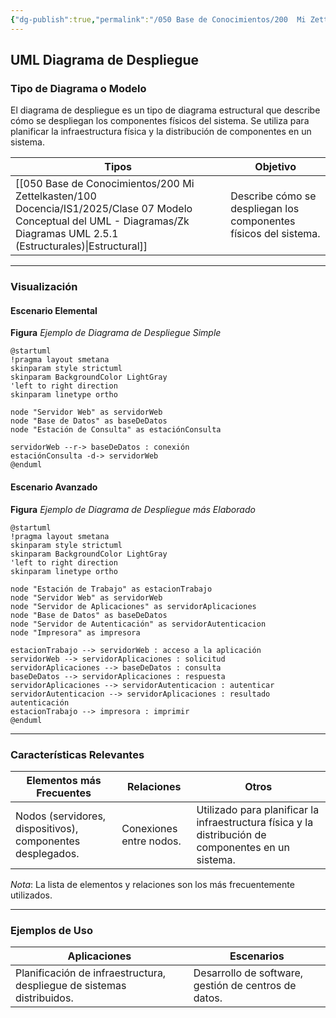 ```yaml
---
{"dg-publish":true,"permalink":"/050 Base de Conocimientos/200  Mi Zettelkasten/100 Docencia/IS1/2025/Clase 07 Modelo Conceptual del UML - Diagramas/Zk UML Diagrama de Despliegue/","tags":["digitalGarden","modeloConceptualUML"]}
---
```


## UML Diagrama de Despliegue

### Tipo de Diagrama o Modelo

El diagrama de despliegue es un tipo de diagrama estructural que describe cómo se despliegan los componentes físicos del sistema. Se utiliza para planificar la infraestructura física y la distribución de componentes en un sistema.

| Tipos                                                   | Objetivo                                                         |
| ------------------------------------------------------- | ---------------------------------------------------------------- |
| [[050 Base de Conocimientos/200  Mi Zettelkasten/100 Docencia/IS1/2025/Clase 07 Modelo Conceptual del UML - Diagramas/Zk Diagramas UML 2.5.1 (Estructurales)\|Estructural]] | Describe cómo se despliegan los componentes físicos del sistema. |

----
### Visualización
#### Escenario Elemental
**Figura**
_Ejemplo de Diagrama de Despliegue Simple_
```plantuml
@startuml
!pragma layout smetana
skinparam style strictuml
skinparam BackgroundColor LightGray
'left to right direction
skinparam linetype ortho

node "Servidor Web" as servidorWeb
node "Base de Datos" as baseDeDatos
node "Estación de Consulta" as estaciónConsulta

servidorWeb --r-> baseDeDatos : conexión
estaciónConsulta -d-> servidorWeb 
@enduml
```

#### Escenario Avanzado
**Figura**
_Ejemplo de Diagrama de Despliegue más Elaborado_
```plantuml
@startuml
!pragma layout smetana
skinparam style strictuml
skinparam BackgroundColor LightGray
'left to right direction
skinparam linetype ortho

node "Estación de Trabajo" as estacionTrabajo
node "Servidor Web" as servidorWeb
node "Servidor de Aplicaciones" as servidorAplicaciones
node "Base de Datos" as baseDeDatos
node "Servidor de Autenticación" as servidorAutenticacion
node "Impresora" as impresora

estacionTrabajo --> servidorWeb : acceso a la aplicación
servidorWeb --> servidorAplicaciones : solicitud
servidorAplicaciones --> baseDeDatos : consulta
baseDeDatos --> servidorAplicaciones : respuesta
servidorAplicaciones --> servidorAutenticacion : autenticar
servidorAutenticacion --> servidorAplicaciones : resultado autenticación
estacionTrabajo --> impresora : imprimir
@enduml
```


----
### Características Relevantes

| Elementos más Frecuentes                                   | Relaciones              | Otros                                                                                               |
| ---------------------------------------------------------- | ----------------------- | --------------------------------------------------------------------------------------------------- |
| Nodos (servidores, dispositivos), componentes desplegados. | Conexiones entre nodos. | Utilizado para planificar la infraestructura física y la distribución de componentes en un sistema. |

_Nota_: La lista de elementos y relaciones son los más frecuentemente utilizados.

----
### Ejemplos de Uso

| Aplicaciones                                                           | Escenarios                                           |
| ---------------------------------------------------------------------- | ---------------------------------------------------- |
| Planificación de infraestructura, despliegue de sistemas distribuidos. | Desarrollo de software, gestión de centros de datos. |
